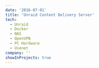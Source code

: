 ```yaml
---
date: '2016-07-01'
title: 'Unraid Content Delivery Server'
tech:
  - Unraid
  - Docker
  - NAS
  - OpenVPN
  - PC Hardware
  - Usenet
company: ''
showInProjects: true
---
```

